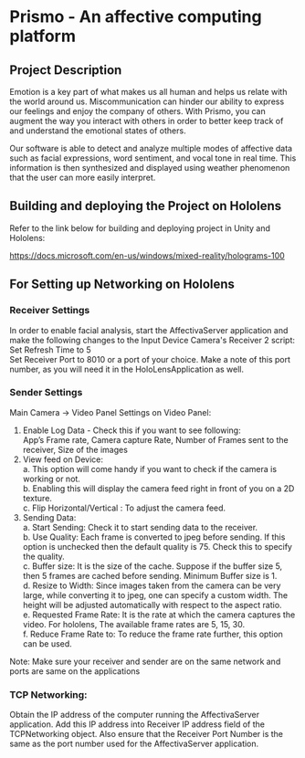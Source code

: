 # Prismo - An affective computing platform
## Project Description

Emotion is a key part of what makes us all human and helps us relate with the world around us. Miscommunication can hinder our ability to express our feelings and enjoy the company of others. With Prismo, you can augment the way you interact with others in order to better keep track of and understand the emotional states of others. 

Our software is able to detect and analyze multiple modes of affective data such as facial expressions, word sentiment, and vocal tone in real time. This information is then synthesized and displayed using weather phenomenon that the user can more easily interpret.
## Building and deploying the Project on Hololens
Refer to the link below for building and deploying project in Unity and Hololens:

https://docs.microsoft.com/en-us/windows/mixed-reality/holograms-100

## For Setting up Networking on Hololens
### Receiver Settings
In order to enable facial analysis, start the AffectivaServer application and 
make the following changes to the Input Device Camera's Receiver 2 script:\
Set Refresh Time to 5\
Set Receiver Port to 8010 or a port of your choice. Make a note of this port number, as you will need it in the HoloLensApplication as well.

### Sender Settings
Main Camera -> Video Panel
Settings on Video Panel:
1.	Enable Log Data - Check this if you want to see following:\
	App’s Frame rate, Camera capture Rate, Number of Frames sent to the receiver, Size of the images
2.	View feed on Device:\
    a. 	This option will come handy if you want to check if the camera is working or not.\
    b.	Enabling this will display the camera feed right in front of you on a 2D texture.\
    c.	Flip Horizontal/Vertical : To adjust the camera feed. 
3.	Sending Data:\
	a.	Start Sending: Check it to start sending data to the receiver.\
	b.	Use Quality: Each frame is converted to jpeg before sending. If this option is unchecked then 			the default quality is 75. Check this to specify the quality.\
    c.	Buffer size: It is the size of the cache. Suppose if the buffer size 5, then 5 frames are cached
    	before sending. Minimum Buffer size is 1.\
    d.	Resize to Width: Since images taken from the camera can be very large, while converting it to jpeg, 		one can specify a custom width. The height will be adjusted automatically with respect to the 			aspect ratio.\
    e.	Requested Frame Rate: It is the rate at which the camera captures the video. For hololens, The 			available frame rates are 5, 15, 30.\
    f.	Reduce Frame Rate to: To reduce the frame rate further, this option can be used.
   
  Note: Make sure your receiver and sender are on the same network and ports are same on the applications

### TCP Networking:
Obtain the IP address of the computer running the AffectivaServer application. Add this IP address into Receiver IP address field of the TCPNetworking object. Also ensure that the Receiver Port Number is the same as the port number used for the AffectivaServer application.









